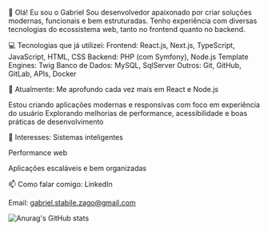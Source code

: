 👋 Olá! Eu sou o Gabriel
Sou desenvolvedor apaixonado por criar soluções modernas, funcionais e bem estruturadas. Tenho experiência com diversas tecnologias do ecossistema web, tanto no frontend quanto no backend.

💻 Tecnologias que já utilizei:
Frontend: React.js, Next.js, TypeScript, JavaScript, HTML, CSS
Backend: PHP (com Symfony), Node.js
Template Engines: Twig
Banco de Dados: MySQL, SqlServer
Outros: Git, GitHub, GitLab, APIs, Docker

🚀 Atualmente:
Me aprofundo cada vez mais em React e Node.js

Estou criando aplicações modernas e responsivas com foco em experiência do usuário
Explorando melhorias de performance, acessibilidade e boas práticas de desenvolvimento

🎯 Interesses:
Sistemas inteligentes

Performance web

Aplicações escaláveis e bem organizadas

📫 Como falar comigo:
LinkedIn

Email: gabriel.stabile.zago@gmail.com

![Anurag's GitHub stats](https://github-readme-stats.vercel.app/api?username=gabrielszago&theme=shadow_green&show_icons=true)
